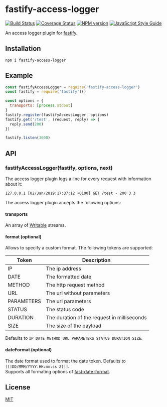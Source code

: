 # fastify-access-logger

[![Build Status](https://travis-ci.org/SerayaEryn/fastify-access-logger.svg?branch=master)](https://travis-ci.org/SerayaEryn/fastify-access-logger)
[![Coverage Status](https://coveralls.io/repos/github/SerayaEryn/fastify-access-logger/badge.svg?branch=master)](https://coveralls.io/github/SerayaEryn/fastify-access-logger?branch=master)
[![NPM version](https://img.shields.io/npm/v/fastify-access-logger.svg?style=flat)](https://www.npmjs.com/package/fastify-access-logger)
[![JavaScript Style Guide](https://img.shields.io/badge/code_style-standard-brightgreen.svg)](https://standardjs.com)

An access logger plugin for [fastify](http://fastify.io/).

## Installation

```
npm i fastify-access-logger
```

## Example

```js
const fastifyAccessLogger = require('fastify-access-logger')
const fastify = require('fastify')()

const options = {
  transports: [process.stdout]
}
fastify.register(fastifyAccessLogger, options)
fastify.get('/test', (request, reply) => {
  reply.send(200)
})

fastify.listen(3000)
```

## API

### fastifyAccessLogger(fastify, options, next)

The access logger plugin logs a line for every request with information about it:

```
127.0.0.1 [02/Jan/2019:17:37:12 +0100] GET /test - 200 3 3
```
The access logger plugin accepts the following options:

#### transports

An array of [Writable](https://nodejs.org/api/stream.html#stream_class_stream_writable) streams.

#### format (optional)

Allows to specify a custom format. 
The following tokens are supported:

| Token         | Description	               |
| ------------- | -------------------------- | 
| IP            | The ip address              |
| DATE          | The formatted date         |
| METHOD        | The http request method    |
| URL           | The url without parameters |
| PARAMETERS    | The url parameters         |
| STATUS        | The status code            |
| DURATION      | The duration of the request in milliseconds |
| SIZE          | The size of the payload    |

Defaults to `IP DATE METHOD URL PARAMETERS STATUS DURATION SIZE`.

#### dateFormat (optional)

The date format used to format the date token. Defaults to `[[]DD/MMM/YYYY:HH:mm:ss Z[]]`.<br>
Supports all formating options of [fast-date-format](https://github.com/SerayaEryn/fast-date-format).

## License

[MIT](./LICENSE)
